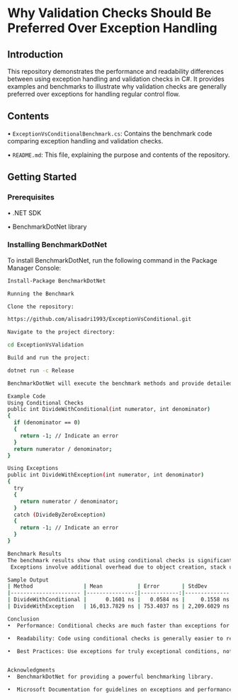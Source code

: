 
# Why Validation Checks Should Be Preferred Over Exception Handling


## Introduction
This repository demonstrates the performance and readability differences between using exception handling and validation checks in C#. It provides examples and benchmarks to illustrate why validation checks are generally preferred over exceptions for handling regular control flow.

## Contents
•  `ExceptionVsConditionalBenchmark.cs`: Contains the benchmark code comparing exception handling and validation checks.

•  `README.md`: This file, explaining the purpose and contents of the repository.


## Getting Started

### Prerequisites
•  .NET SDK

•  BenchmarkDotNet library


### Installing BenchmarkDotNet
To install BenchmarkDotNet, run the following command in the Package Manager Console:
```bash
Install-Package BenchmarkDotNet

Running the Benchmark

Clone the repository:

https://github.com/alisadri1993/ExceptionVsConditional.git

Navigate to the project directory:

cd ExceptionVsValidation

Build and run the project:

dotnet run -c Release

BenchmarkDotNet will execute the benchmark methods and provide detailed performance statistics.

Example Code
Using Conditional Checks
public int DivideWithConditional(int numerator, int denominator)
{
  if (denominator == 0)
  {
    return -1; // Indicate an error
  }
  return numerator / denominator;
}

Using Exceptions
public int DivideWithException(int numerator, int denominator)
{
  try
  {
    return numerator / denominator;
  }
  catch (DivideByZeroException)
  {
    return -1; // Indicate an error
  }
}

Benchmark Results
The benchmark results show that using conditional checks is significantly faster than using exceptions for handling validation errors.
 Exceptions involve additional overhead due to object creation, stack unwinding, and context switching.

Sample Output
| Method                | Mean           | Error       | StdDev        | Median         |
|---------------------- |---------------:|------------:|--------------:|---------------:|
| DivideWithConditional |      0.1601 ns |   0.0584 ns |     0.1558 ns |      0.1255 ns |
| DivideWithException   | 16,013.7829 ns | 753.4037 ns | 2,209.6029 ns | 15,950.1633 ns |

Conclusion
•  Performance: Conditional checks are much faster than exceptions for handling validation errors.

•  Readability: Code using conditional checks is generally easier to read and understand.

•  Best Practices: Use exceptions for truly exceptional conditions, not for regular control flow.


Acknowledgments
•  BenchmarkDotNet for providing a powerful benchmarking library.

•  Microsoft Documentation for guidelines on exceptions and performance.
